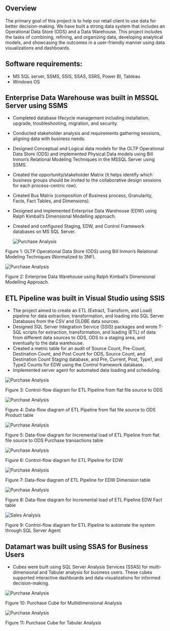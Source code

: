 ## Overview

The primary goal of this project is to help our retail client to use data for better decision-making. We have built a strong data system that includes an Operational Data Store (ODS) and a Data Warehouse. This project includes the tasks of combining, refining, and organizing data, developing analytical models, and showcasing the outcomes in a user-friendly manner using data visualizations and dashboards.

## Software requirements:
- MS SQL server, SSMS, SSIS, SSAS, SSRS, Power BI, Tableau
- Windows OS

## Enterprise Data Warehouse was built in MSSQL Server using SSMS
- Completed database lifecycle management including installation, upgrade, troubleshooting, migration, and security.
- Conducted stakeholder analysis and requirements gathering sessions, aligning data with business needs.
- Designed Conceptual and Logical data models for the OLTP Operational Data Store (ODS) and implemented Physical Data models using Bill Inmon’s Relational Modeling Techniques in the MSSQL Server using SSMS.
- Created the opportunity/stakeholder Matrix (it helps identify which business groups should be invited to the collaborative design sessions for each process-centric row).
- Created Bus Matrix (composition of Business process, Granularity, Facts, Fact Tables, and Dimensions).
- Designed and implemented Enterprise Data Warehouse (EDW) using Ralph Kimball’s Dimensional Modelling approach.
- Created and configured Staging, EDW, and Control Framework databases on MS SQL Server. 

  ![Purchase Analysis](https://github.com/sshahidul29/Supply-Chain-Data-Modernization/blob/main/Figures/SCODS.PNG)  

Figure 1: OLTP Operational Data Store (ODS) using Bill Inmon’s Relational Modeling Techniques (Normalized to 3NF).

  ![Purchase Analysis](https://github.com/sshahidul29/Supply-Chain-Data-Modernization/blob/main/Figures/SCEDW.PNG)  

Figure 2: Enterprise Data Warehouse using Ralph Kimball’s Dimensional Modelling Approach.

## ETL Pipeline was built in Visual Studio using SSIS

- The project aimed to create an ETL (Extract, Transform, and Load) pipeline for data extraction, transformation, and loading into SQL Server Databases from the CSV and OLDBE data sources.
- Designed SQL Server Integration Service (SSIS) packages and wrote T-SQL scripts for extraction, transformation, and loading (ETL) of data from different data sources to ODS, ODS to a staging area, and eventually to the data warehouse.
- Created a metric table for an audit of Source Count, Pre-Count, Destination Count, and Post Count for ODS, Source Count, and Destination Count Staging database, and Pre, Current, Post, Type1, and Type2 Counts for EDW using the Control framework database.
- Implemented server agent for automated data loading and scheduling.
  
![Purchase Analysis](https://github.com/sshahidul29/Supply-Chain-Data-Modernization/blob/main/Figures/ODSETL1.PNG) 

 Figure 3: Control-flow diagram for ETL Pipeline from flat file source to ODS

  ![Purchase Analysis](https://github.com/sshahidul29/Supply-Chain-Data-Modernization/blob/main/Figures/ODSETL2.PNG) 

 Figure 4: Data-flow diagram of ETL Pipeline from flat file source to ODS Product table

  ![Purchase Analysis](https://github.com/sshahidul29/Supply-Chain-Data-Modernization/blob/main/Figures/ODSETL3.PNG) 

Figure 5: Data-flow diagram for Incremental load of ETL Pipeline from flat file source to ODS Purchase transactions table

![Purchase Analysis](https://github.com/sshahidul29/Supply-Chain-Data-Modernization/blob/main/Figures/SCETL4.PNG) 

 Figure 6: Control-flow diagram for ETL Pipeline for EDW

  ![Purchase Analysis](https://github.com/sshahidul29/Supply-Chain-Data-Modernization/blob/main/Figures/SCETL5.PNG) 

 Figure 7: Data-flow diagram of ETL Pipeline for EDW Dimension table

  ![Purchase Analysis](https://github.com/sshahidul29/Supply-Chain-Data-Modernization/blob/main/Figures/SCETL6.PNG) 

Figure 8: Data-flow diagram for Incremental load of ETL Pipeline EDW Fact table

![Sales Analysis](https://github.com/sshahidul29/Sales-and-Procurement-Data-Integration-and-Analytics-Framework/blob/main/Figures/Control.PNG)

Figure 9: Control-flow diagram for ETL Pipeline to automate the system through SQL Server Agent

## Datamart was built using SSAS for Business Users

- Cubes were built using SQL Server Analysis Services (SSAS) for multi-dimensional and Tabular analysis for business users. These cubes supported interactive dashboards and data visualizations for informed decision-making.

![Purchase Analysis](https://github.com/sshahidul29/Supply-Chain-Data-Modernization/blob/main/Figures/SCM.PNG)  

Figure 10: Purchase Cube for Multidimensional Analysis

![Purchase Analysis](https://github.com/sshahidul29/Supply-Chain-Data-Modernization/blob/main/Figures/SCT.PNG)  

Figure 11: Purchase Cube for Tabular Analysis
